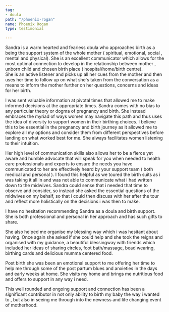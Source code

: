 ```yaml
---
tag:
- doula
path: "/phoenix-rogan"
name: Phoenix Rogan
type: testimonial

---
```

Sandra is a warm hearted and fearless doula who approaches birth as a being the support system of the whole mother ( spiritual, emotional, social , mental and physical). She is an excellent communicator which allows for the most optimal connection to develop in the relationship between mother , unborn child and chosen birth place ( hospital/home/birth centre).  
She is an active listener and picks up all her cues from the mother and then uses her time to follow up on what she's taken from the conversation as a means to inform the mother further on her questions, concerns and ideas for her birth. 

I was sent valuable information at pivotal times that allowed me to make informed decisions at the appropriate times. Sandra comes with no bias to any particular theory or dogma of pregnancy and birth. She instead embraces the myriad of ways women may navigate this path and thus uses the idea of diversity to support women in their birthing choices. I believe this to be essential in the pregnancy and birth journey as it allowed me to explore all my options and consider them from different perspectives before landing on what worked best for me. She always facilitates women listening to their intuition.

Her high level of communication skills also allows her to be a fierce yet aware and humble advocate that will speak for you when needed to health care professionals and experts to ensure the needs you have communicated to her are effectively heard by your support team ( both medical and personal ). I found this helpful as we toured the birth suits as i was taking it all in and was not able to communicate what i had written down to the midwives. Sandra could sense that i needed that time to observe and consider, so instead she asked the essential questions of the midwives on my behalf, so that i could then discuss with her after the tour and reflect more holistically on the decisions i was then to make. 

I have no hesitation recommending Sandra as a doula and birth support. She is both professional and personal in her approach and has such gifts to share.

She also helped me organise my blessing way which i was hesitant about having. Once again she asked if she could help and she took the reigns and organised with my guidance, a beautiful blessingway with friends which included her ideas of sharing circles, foot bath/massage, bead wearing, birthing cards and delicious mumma centered food. 

Post birth she was been an emotional support to me offering her time to help me through some of the post partum blues and anxieties in the days and early weeks at home. She visits my home and brings me nutritious food and offers to support in any way i need. 

This well rounded and ongoing support and connection has been a significant contributor in not only ability to birth my baby the way i wanted to , but also in seeing me through into the newness and life changing event of motherhood.